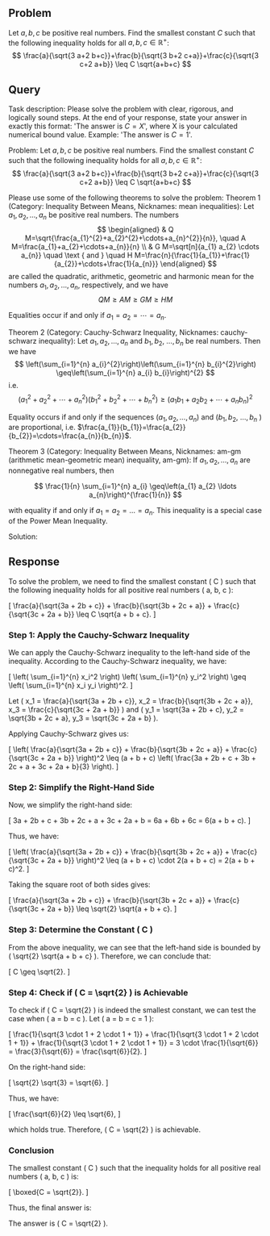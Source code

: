 ## Problem

Let $a, b, c$ be positive real numbers. Find the smallest constant $C$ such that the following inequality holds for all $a, b, c \in \mathbb{R}^{+}$:
$$
\frac{a}{\sqrt{3 a+2 b+c}}+\frac{b}{\sqrt{3 b+2 c+a}}+\frac{c}{\sqrt{3 c+2 a+b}} \leq C \sqrt{a+b+c}
$$

## Query

Task description: Please solve the problem with clear, rigorous, and logically sound steps. At the end of your response, state your answer in exactly this format: 'The answer is $C=X$', where X is your calculated numerical bound value. Example: 'The answer is $C=1$'.

Problem: Let $a, b, c$ be positive real numbers. Find the smallest constant $C$ such that the following inequality holds for all $a, b, c \in \mathbb{R}^{+}$:
$$
\frac{a}{\sqrt{3 a+2 b+c}}+\frac{b}{\sqrt{3 b+2 c+a}}+\frac{c}{\sqrt{3 c+2 a+b}} \leq C \sqrt{a+b+c}
$$

Please use some of the following theorems to solve the problem:
Theorem 1 (Category: Inequality Between Means, Nicknames: mean inequalities): Let $a_{1}, a_{2}, \ldots, a_{n}$ be positive real numbers. The numbers
$$
\begin{aligned}
& Q M=\sqrt{\frac{a_{1}^{2}+a_{2}^{2}+\cdots+a_{n}^{2}}{n}}, \quad A M=\frac{a_{1}+a_{2}+\cdots+a_{n}}{n} \\
& G M=\sqrt[n]{a_{1} a_{2} \cdots a_{n}} \quad \text { and } \quad H M=\frac{n}{\frac{1}{a_{1}}+\frac{1}{a_{2}}+\cdots+\frac{1}{a_{n}}}
\end{aligned}
$$
are called the quadratic, arithmetic, geometric and harmonic mean for the numbers $a_{1}, a_{2}, \ldots, a_{n}$, respectively, and we have
$$
Q M \geq A M \geq G M \geq H M
$$

Equalities occur if and only if $a_{1}=a_{2}=\cdots=a_{n}$.

Theorem 2 (Category: Cauchy-Schwarz Inequality, Nicknames: cauchy-schwarz inequality): Let $a_{1}, a_{2}, \ldots, a_{n}$ and $b_{1}, b_{2}$, $\ldots, b_{n}$ be real numbers. Then we have
$$
\left(\sum_{i=1}^{n} a_{i}^{2}\right)\left(\sum_{i=1}^{n} b_{i}^{2}\right) \geq\left(\sum_{i=1}^{n} a_{i} b_{i}\right)^{2}
$$
i.e.
$$
\left(a_{1}^{2}+a_{2}^{2}+\cdots+a_{n}^{2}\right)\left(b_{1}^{2}+b_{2}^{2}+\cdots+b_{n}^{2}\right) \geq\left(a_{1} b_{1}+a_{2} b_{2}+\cdots+a_{n} b_{n}\right)^{2}
$$

Equality occurs if and only if the sequences $\left(a_{1}, a_{2}, \ldots, a_{n}\right)$ and $\left(b_{1}, b_{2}\right.$, $\ldots, b_{n}$ ) are proportional, i.e. $\frac{a_{1}}{b_{1}}=\frac{a_{2}}{b_{2}}=\cdots=\frac{a_{n}}{b_{n}}$.

Theorem 3 (Category: Inequality Between Means, Nicknames: am-gm (arithmetic mean-geometric mean) inequality, am-gm): If $a_{1}, a_{2}, \ldots, a_{n}$ are nonnegative real numbers, then

$$
\frac{1}{n} \sum_{i=1}^{n} a_{i} \geq\left(a_{1} a_{2} \ldots a_{n}\right)^{\frac{1}{n}}
$$

with equality if and only if $a_{1}=a_{2}=\ldots=a_{n}$. This inequality is a special case of the Power Mean Inequality.

Solution:

## Response

To solve the problem, we need to find the smallest constant \( C \) such that the following inequality holds for all positive real numbers \( a, b, c \):

\[
\frac{a}{\sqrt{3a + 2b + c}} + \frac{b}{\sqrt{3b + 2c + a}} + \frac{c}{\sqrt{3c + 2a + b}} \leq C \sqrt{a + b + c}.
\]

### Step 1: Apply the Cauchy-Schwarz Inequality

We can apply the Cauchy-Schwarz inequality to the left-hand side of the inequality. According to the Cauchy-Schwarz inequality, we have:

\[
\left( \sum_{i=1}^{n} x_i^2 \right) \left( \sum_{i=1}^{n} y_i^2 \right) \geq \left( \sum_{i=1}^{n} x_i y_i \right)^2.
\]

Let \( x_1 = \frac{a}{\sqrt{3a + 2b + c}}, x_2 = \frac{b}{\sqrt{3b + 2c + a}}, x_3 = \frac{c}{\sqrt{3c + 2a + b}} \) and \( y_1 = \sqrt{3a + 2b + c}, y_2 = \sqrt{3b + 2c + a}, y_3 = \sqrt{3c + 2a + b} \).

Applying Cauchy-Schwarz gives us:

\[
\left( \frac{a}{\sqrt{3a + 2b + c}} + \frac{b}{\sqrt{3b + 2c + a}} + \frac{c}{\sqrt{3c + 2a + b}} \right)^2 \leq (a + b + c) \left( \frac{3a + 2b + c + 3b + 2c + a + 3c + 2a + b}{3} \right).
\]

### Step 2: Simplify the Right-Hand Side

Now, we simplify the right-hand side:

\[
3a + 2b + c + 3b + 2c + a + 3c + 2a + b = 6a + 6b + 6c = 6(a + b + c).
\]

Thus, we have:

\[
\left( \frac{a}{\sqrt{3a + 2b + c}} + \frac{b}{\sqrt{3b + 2c + a}} + \frac{c}{\sqrt{3c + 2a + b}} \right)^2 \leq (a + b + c) \cdot 2(a + b + c) = 2(a + b + c)^2.
\]

Taking the square root of both sides gives:

\[
\frac{a}{\sqrt{3a + 2b + c}} + \frac{b}{\sqrt{3b + 2c + a}} + \frac{c}{\sqrt{3c + 2a + b}} \leq \sqrt{2} \sqrt{a + b + c}.
\]

### Step 3: Determine the Constant \( C \)

From the above inequality, we can see that the left-hand side is bounded by \( \sqrt{2} \sqrt{a + b + c} \). Therefore, we can conclude that:

\[
C \geq \sqrt{2}.
\]

### Step 4: Check if \( C = \sqrt{2} \) is Achievable

To check if \( C = \sqrt{2} \) is indeed the smallest constant, we can test the case when \( a = b = c \). Let \( a = b = c = 1 \):

\[
\frac{1}{\sqrt{3 \cdot 1 + 2 \cdot 1 + 1}} + \frac{1}{\sqrt{3 \cdot 1 + 2 \cdot 1 + 1}} + \frac{1}{\sqrt{3 \cdot 1 + 2 \cdot 1 + 1}} = 3 \cdot \frac{1}{\sqrt{6}} = \frac{3}{\sqrt{6}} = \frac{\sqrt{6}}{2}.
\]

On the right-hand side:

\[
\sqrt{2} \sqrt{3} = \sqrt{6}.
\]

Thus, we have:

\[
\frac{\sqrt{6}}{2} \leq \sqrt{6},
\]

which holds true. Therefore, \( C = \sqrt{2} \) is achievable.

### Conclusion

The smallest constant \( C \) such that the inequality holds for all positive real numbers \( a, b, c \) is:

\[
\boxed{C = \sqrt{2}}.
\]

Thus, the final answer is:

The answer is \( C = \sqrt{2} \).